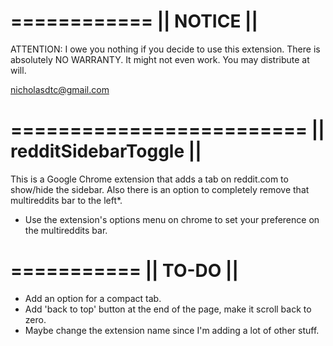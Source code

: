 ============
|| NOTICE ||
============

ATTENTION: I owe you nothing if you decide to use this extension. There is absolutely NO WARRANTY.
It might not even work.
You may distribute at will.

nicholasdtc@gmail.com

=========================
|| redditSidebarToggle ||
=========================

This is a Google Chrome extension that adds a tab on reddit.com to show/hide the sidebar.
Also there is an option to completely remove that multireddits bar to the left*.

* Use the extension's options menu on chrome to set your preference on the multireddits bar.

===========
|| TO-DO ||
===========

- Add an option for a compact tab.
- Add 'back to top' button at the end of the page, make it scroll back to zero.
- Maybe change the extension name since I'm adding a lot of other stuff.
